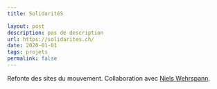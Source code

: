 ```yaml
---
title: SolidaritéS

layout: post
description: pas de description
url: https://solidarites.ch/
date: 2020-01-01
tags: projets
permalink: false
---
```

Refonte des sites du mouvement. Collaboration avec <a href="//www.niels-wehrspann.com/" target="_blank">Niels Wehrspann</a>. 

